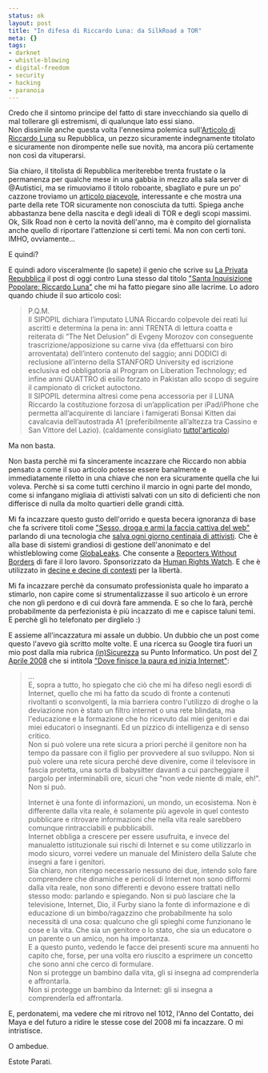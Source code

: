 ```yaml
--- 
status: ok
layout: post
title: "In difesa di Riccardo Luna: da SilkRoad a TOR"
meta: {}
tags: 
- darknet
- whistle-blowing
- digital-freedom
- security
- hacking
- paranoia
---
```

Credo che il sintomo principe del fatto di stare invecchiando sia quello di mal tollerare gli estremismi, di qualunque lato essi siano.  
Non dissimile anche questa volta l'ennesima polemica sull'[Articolo di Riccardo Luna][2] su Repubblica, un pezzo sicuramente indegnamente titolato e sicuramente non dirompente nelle sue novità, ma ancora più certamente non così da vituperarsi.  
  
Sia chiaro, il titolista di Repubblica meriterebbe trenta frustate o la permanenza per qualche mese in una gabbia in mezzo alla sala server di @Autistici, ma se rimuoviamo il titolo roboante, sbagliato e pure un po' cazzone troviamo un [articolo piacevole][2], interessante e che mostra una parte della rete TOR sicuramente non conosciuta da tutti. Spiega anche abbastanza bene della nascita e degli ideali di TOR e degli scopi massimi.  
Ok, Silk Road non è certo la novità dell'anno, ma è compito del giornalista anche quello di riportare l'attenzione si certi temi. Ma non con certi toni.  IMHO, ovviamente...  
  
E quindi?  
  
E quindi adoro visceralmente (lo sapete) il genio che scrive su [La Privata Repubblica][3] il post di oggi contro Luna stesso dal titolo ["Santa Inquisizione Popolare: Riccardo Luna"][3] che mi ha fatto piegare sino alle lacrime. Lo adoro quando chiude il suo articolo così:

> P.Q.M.  
> Il SIPOPIL dichiara l’imputato LUNA Riccardo colpevole dei reati lui ascritti e determina la pena in: anni TRENTA di lettura coatta e reiterata di “The Net Delusion” di Evgeny Morozov con conseguente trascrizione/apposizione su carne viva (da effettuarsi con biro arroventata) dell’intero contenuto del saggio; anni DODICI di reclusione all’interno della STANFORD University ed iscrizione esclusiva ed obbligatoria al Program on Liberation Technology;  ed infine anni QUATTRO di esilio forzato in Pakistan allo scopo di seguire il campionato di cricket autoctono.  
> Il SIPOPIL determina altresì come pena accessoria per il LUNA Riccardo la costituzione forzosa di un’application per iPad/iPhone che permetta all’acquirente di lanciare i famigerati Bonsai Kitten dai cavalcavia dell’autostrada A1 (preferibilmente all’altezza tra Cassino e San Vittore del Lazio). (caldamente consigliato [tuttol'articolo][3])
  
Ma non basta.  
  
Non basta perchè mi fa sinceramente incazzare che Riccardo non abbia pensato a come il suo articolo potesse essere banalmente e immediatamente riletto in una chiave che non era sicuramente quella che lui voleva. Perchè si sa come tutti cerchino il marcio in ogni parte del mondo, come si infangano migliaia di attivisti salvati con un sito di deficienti che non differisce di nulla da molto quartieri delle grandi città.  
  
Mi fa incazzare questo gusto dell'orrido e questa becera ignoranza di base che fa scrivere titoli come ["Sesso, droga e armi la faccia cattiva del web"][2] parlando di una tecnologia che [salva ogni giorno centinaia di attivisti][5]. Che è alla base di sistemi grandiosi di gestione dell'anonimato e del whistleblowing come [GlobaLeaks](http://globaleaks.org). Che consente a [Reporters Without Borders](http://en.rsf.org/) di fare il loro lavoro. Sponsorizzato da [Human Rights Watch](http://www.hrw.org/news). E che è utilizzato in [decine e decine di contesti](https://www.torproject.org/about/torusers.html.en) per la libertà.  
  
Mi fa incazzare perchè da consumato professionista quale ho imparato a stimarlo, non capire come si strumentalizzasse il suo articolo è un errore che non gli perdono e di cui dovrà fare ammenda. E so che lo farà, perchè probabilmente da perfezionista è più incazzato di me e  capisce taluni temi.  
E perchè gli ho telefonato per dirglielo :)  
  
E assieme all'incazzatura mi assale un dubbio. Un dubbio che un post come questo l'avevo già scritto molte volte. E una ricerca su Google tira fuori un mio post dalla mia rubrica [(in)Sicurezza][1] su Punto Informatico. Un post del [7 Aprile 2008][1] che si intitola ["Dove finisce la paura ed inizia Internet"][1]:

> ...  
> E, sopra a tutto, ho spiegato che ciò che mi ha difeso negli esordi di Internet, quello che mi ha fatto da scudo di fronte a contenuti rivoltanti o sconvolgenti, la mia barriera contro l'utilizzo di droghe o la deviazione non è stato un filtro internet o una rete blindata, ma l'educazione e la formazione che ho ricevuto dai miei genitori e dai miei educatori o insegnanti. Ed un pizzico di intelligenza e di senso critico.  
> Non si può volere una rete sicura a priori perché il genitore non ha tempo da passare con il figlio per provvedere al suo sviluppo. Non si può volere una rete sicura perché deve divenire, come il televisore in fascia protetta, una sorta di babysitter davanti a cui parcheggiare il pargolo per interminabili ore, sicuri che "non vede niente di male, eh!". Non si può.  
>  
>Internet è una fonte di informazioni, un mondo, un ecosistema. Non è differente dalla vita reale, è solamente più agevole in quel contesto pubblicare e ritrovare informazioni che nella vita reale sarebbero comunque rintracciabili e pubblicabili.  
> Internet obbliga a crescere per essere usufruita, e invece del manualetto istituzionale sui rischi di Internet e su come utilizzarlo in modo sicuro, vorrei vedere un manuale del Ministero della Salute che insegni a fare i genitori.  
> Sia chiaro, non ritengo necessario nessuno dei due, intendo solo fare comprendere che dinamiche e pericoli di Internet non sono difformi dalla vita reale, non sono differenti e devono essere trattati nello stesso modo: parlando e spiegando. Non si può lasciare che la televisione, Internet, Dio, il Furby siano la fonte di informazione e di educazione di un bimbo/ragazzino che probabilmente ha solo necessità di una cosa: qualcuno che gli spieghi come funzionano le cose e la vita. Che sia un genitore o lo stato, che sia un educatore o un parente o un amico, non ha importanza.  
> E a questo punto, vedendo le facce dei presenti scure ma annuenti ho capito che, forse, per una volta ero riuscito a esprimere un concetto che sono anni che cerco di formulare.  
> Non si protegge un bambino dalla vita, gli si insegna ad comprenderla e affrontarla.  
> Non si protegge un bambino da Internet: gli si insegna a comprenderla ed affrontarla.

E, perdonatemi, ma vedere che mi ritrovo nel 1012, l'Anno del Contatto, dei Maya e del futuro a ridire le stesse cose del 2008 mi fa incazzare. O mi intristisce.  
  
O ambedue.  
  
Estote Parati.  

[1]: http://punto-informatico.it/2247069/PI/Commenti/insicurezza-dove-finisce-paura-ed-inizia-internet.aspx
[2]: http://www.repubblica.it/tecnologia/2012/04/11/news/sesso_droga_e_armi_la_faccia_cattiva_del_web-33089682/?ref=HREC1-10
[3]: http://www.laprivatarepubblica.com/santa-inquisizione-popolare-riccardo-luna/
[5]: http://boingboing.net/2011/12/29/state-of-the-arms-race-between.html